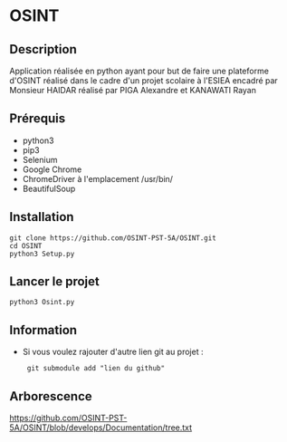 # OSINT




## Description

Application réalisée en python ayant pour but de faire une plateforme d'OSINT réalisé dans le cadre d'un projet scolaire à l'ESIEA encadré par Monsieur HAIDAR
réalisé par PIGA Alexandre et KANAWATI Rayan

## Prérequis

 * python3
 * pip3
 * Selenium
 * Google Chrome
 * ChromeDriver à l'emplacement /usr/bin/
 * BeautifulSoup

## Installation 

	git clone https://github.com/OSINT-PST-5A/OSINT.git
	cd OSINT
	python3 Setup.py 

## Lancer le projet

	python3 Osint.py 

## Information
 * Si vous voulez rajouter d'autre lien git au projet :	

		git submodule add "lien du github"
		
## Arborescence

https://github.com/OSINT-PST-5A/OSINT/blob/develops/Documentation/tree.txt
